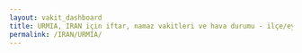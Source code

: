 ```yaml
---
layout: vakit_dashboard
title: URMIA, IRAN için iftar, namaz vakitleri ve hava durumu - ilçe/eyalet seç
permalink: /IRAN/URMIA/
---
```


<script type="text/javascript">
  var GLOBAL_COUNTRY = 'IRAN';
  var GLOBAL_CITY = 'URMIA';
  var GLOBAL_STATE = '';
  var lat = 72;
  var lon = 21;
</script>

